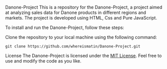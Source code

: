 Danone-Project
This is a repository for the Danone-Project, a project aimed at analyzing sales data for Danone products in different regions and markets. The project is developed using HTML, Css and Pure JavaScript.

To install and run the Danone-Project, follow these steps:

Clone the repository to your local machine using the following command:
```
git clone https://github.com/whereismatin/Danone-Project.git
```

License
The Danone-Project is licensed under the [MIT License](https://opensource.org/licenses/MIT). Feel free to use and modify the code as you like.
